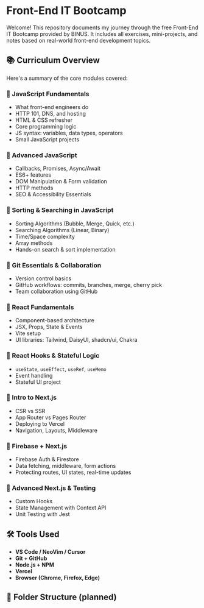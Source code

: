 # Front-End IT Bootcamp

Welcome! This repository documents my journey through the free Front-End IT Bootcamp provided by BINUS. It includes all exercises, mini-projects, and notes based on real-world front-end development topics.

## 📚 Curriculum Overview

Here's a summary of the core modules covered:

### 🔹 JavaScript Fundamentals
- What front-end engineers do
- HTTP 101, DNS, and hosting
- HTML & CSS refresher
- Core programming logic
- JS syntax: variables, data types, operators
- Small JavaScript projects

### 🔹 Advanced JavaScript
- Callbacks, Promises, Async/Await
- ES6+ features
- DOM Manipulation & Form validation
- HTTP methods
- SEO & Accessibility Essentials

### 🔹 Sorting & Searching in JavaScript
- Sorting Algorithms (Bubble, Merge, Quick, etc.)
- Searching Algorithms (Linear, Binary)
- Time/Space complexity
- Array methods
- Hands-on search & sort implementation

### 🔹 Git Essentials & Collaboration
- Version control basics
- GitHub workflows: commits, branches, merge, cherry pick
- Team collaboration using GitHub

### 🔹 React Fundamentals
- Component-based architecture
- JSX, Props, State & Events
- Vite setup
- UI libraries: Tailwind, DaisyUI, shadcn/ui, Chakra

### 🔹 React Hooks & Stateful Logic
- `useState`, `useEffect`, `useRef`, `useMemo`
- Event handling
- Stateful UI project

### 🔹 Intro to Next.js
- CSR vs SSR
- App Router vs Pages Router
- Deploying to Vercel
- Navigation, Layouts, Middleware

### 🔹 Firebase + Next.js
- Firebase Auth & Firestore
- Data fetching, middleware, form actions
- Protecting routes, UI states, real-time updates

### 🔹 Advanced Next.js & Testing
- Custom Hooks
- State Management with Context API
- Unit Testing with Jest

## 🛠 Tools Used

- **VS Code / NeoVim / Cursor**
- **Git + GitHub**
- **Node.js + NPM**
- **Vercel**
- **Browser (Chrome, Firefox, Edge)**

## 📂 Folder Structure (planned)


